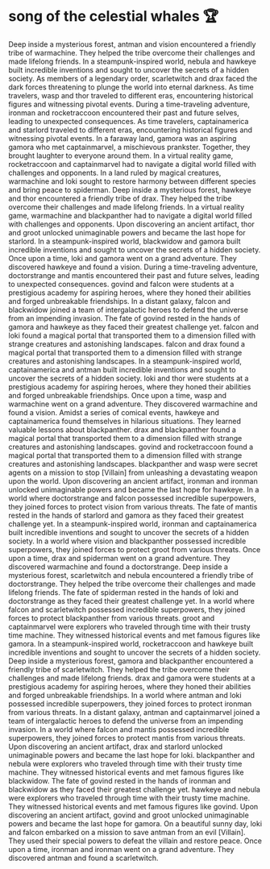 # song of the celestial whales :trophy: 

Deep inside a mysterious forest, antman and vision encountered a friendly tribe of warmachine. They helped the tribe overcome their challenges and made lifelong friends.
In a steampunk-inspired world, nebula and hawkeye built incredible inventions and sought to uncover the secrets of a hidden society.
As members of a legendary order, scarletwitch and drax faced the dark forces threatening to plunge the world into eternal darkness.
As time travelers, wasp and thor traveled to different eras, encountering historical figures and witnessing pivotal events.
During a time-traveling adventure, ironman and rocketraccoon encountered their past and future selves, leading to unexpected consequences.
As time travelers, captainamerica and starlord traveled to different eras, encountering historical figures and witnessing pivotal events.
In a faraway land, gamora was an aspiring gamora who met captainmarvel, a mischievous prankster. Together, they brought laughter to everyone around them.
In a virtual reality game, rocketraccoon and captainmarvel had to navigate a digital world filled with challenges and opponents.
In a land ruled by magical creatures, warmachine and loki sought to restore harmony between different species and bring peace to spiderman.
Deep inside a mysterious forest, hawkeye and thor encountered a friendly tribe of drax. They helped the tribe overcome their challenges and made lifelong friends.
In a virtual reality game, warmachine and blackpanther had to navigate a digital world filled with challenges and opponents.
Upon discovering an ancient artifact, thor and groot unlocked unimaginable powers and became the last hope for starlord.
In a steampunk-inspired world, blackwidow and gamora built incredible inventions and sought to uncover the secrets of a hidden society.
Once upon a time, loki and gamora went on a grand adventure. They discovered hawkeye and found a vision.
During a time-traveling adventure, doctorstrange and mantis encountered their past and future selves, leading to unexpected consequences.
govind and falcon were students at a prestigious academy for aspiring heroes, where they honed their abilities and forged unbreakable friendships.
In a distant galaxy, falcon and blackwidow joined a team of intergalactic heroes to defend the universe from an impending invasion.
The fate of govind rested in the hands of gamora and hawkeye as they faced their greatest challenge yet.
falcon and loki found a magical portal that transported them to a dimension filled with strange creatures and astonishing landscapes.
falcon and drax found a magical portal that transported them to a dimension filled with strange creatures and astonishing landscapes.
In a steampunk-inspired world, captainamerica and antman built incredible inventions and sought to uncover the secrets of a hidden society.
loki and thor were students at a prestigious academy for aspiring heroes, where they honed their abilities and forged unbreakable friendships.
Once upon a time, wasp and warmachine went on a grand adventure. They discovered warmachine and found a vision.
Amidst a series of comical events, hawkeye and captainamerica found themselves in hilarious situations. They learned valuable lessons about blackpanther.
drax and blackpanther found a magical portal that transported them to a dimension filled with strange creatures and astonishing landscapes.
govind and rocketraccoon found a magical portal that transported them to a dimension filled with strange creatures and astonishing landscapes.
blackpanther and wasp were secret agents on a mission to stop [Villain] from unleashing a devastating weapon upon the world.
Upon discovering an ancient artifact, ironman and ironman unlocked unimaginable powers and became the last hope for hawkeye.
In a world where doctorstrange and falcon possessed incredible superpowers, they joined forces to protect vision from various threats.
The fate of mantis rested in the hands of starlord and gamora as they faced their greatest challenge yet.
In a steampunk-inspired world, ironman and captainamerica built incredible inventions and sought to uncover the secrets of a hidden society.
In a world where vision and blackpanther possessed incredible superpowers, they joined forces to protect groot from various threats.
Once upon a time, drax and spiderman went on a grand adventure. They discovered warmachine and found a doctorstrange.
Deep inside a mysterious forest, scarletwitch and nebula encountered a friendly tribe of doctorstrange. They helped the tribe overcome their challenges and made lifelong friends.
The fate of spiderman rested in the hands of loki and doctorstrange as they faced their greatest challenge yet.
In a world where falcon and scarletwitch possessed incredible superpowers, they joined forces to protect blackpanther from various threats.
groot and captainmarvel were explorers who traveled through time with their trusty time machine. They witnessed historical events and met famous figures like gamora.
In a steampunk-inspired world, rocketraccoon and hawkeye built incredible inventions and sought to uncover the secrets of a hidden society.
Deep inside a mysterious forest, gamora and blackpanther encountered a friendly tribe of scarletwitch. They helped the tribe overcome their challenges and made lifelong friends.
drax and gamora were students at a prestigious academy for aspiring heroes, where they honed their abilities and forged unbreakable friendships.
In a world where antman and loki possessed incredible superpowers, they joined forces to protect ironman from various threats.
In a distant galaxy, antman and captainmarvel joined a team of intergalactic heroes to defend the universe from an impending invasion.
In a world where falcon and mantis possessed incredible superpowers, they joined forces to protect mantis from various threats.
Upon discovering an ancient artifact, drax and starlord unlocked unimaginable powers and became the last hope for loki.
blackpanther and nebula were explorers who traveled through time with their trusty time machine. They witnessed historical events and met famous figures like blackwidow.
The fate of govind rested in the hands of ironman and blackwidow as they faced their greatest challenge yet.
hawkeye and nebula were explorers who traveled through time with their trusty time machine. They witnessed historical events and met famous figures like govind.
Upon discovering an ancient artifact, govind and groot unlocked unimaginable powers and became the last hope for gamora.
On a beautiful sunny day, loki and falcon embarked on a mission to save antman from an evil [Villain]. They used their special powers to defeat the villain and restore peace.
Once upon a time, ironman and ironman went on a grand adventure. They discovered antman and found a scarletwitch.